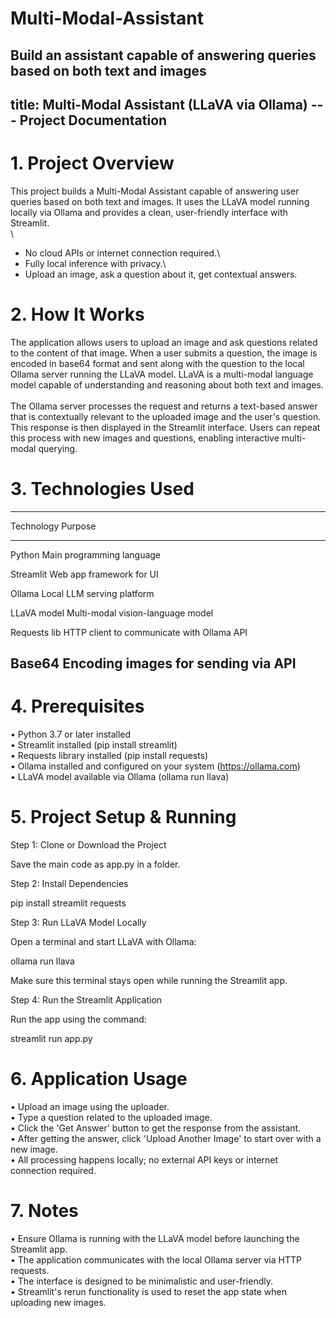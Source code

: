 # Multi-Modal-Assistant
Build an assistant capable of answering queries based on both text and images
---
title: Multi-Modal Assistant (LLaVA via Ollama) --- Project
  Documentation
---

# 1. Project Overview

This project builds a Multi-Modal Assistant capable of answering user
queries based on both text and images. It uses the LLaVA model running
locally via Ollama and provides a clean, user-friendly interface with
Streamlit.\
\
- No cloud APIs or internet connection required.\
- Fully local inference with privacy.\
- Upload an image, ask a question about it, get contextual answers.

# 2. How It Works

The application allows users to upload an image and ask questions
related to the content of that image. When a user submits a question,
the image is encoded in base64 format and sent along with the question
to the local Ollama server running the LLaVA model. LLaVA is a
multi-modal language model capable of understanding and reasoning about
both text and images.\
\
The Ollama server processes the request and returns a text-based answer
that is contextually relevant to the uploaded image and the user's
question. This response is then displayed in the Streamlit interface.
Users can repeat this process with new images and questions, enabling
interactive multi-modal querying.

# 3. Technologies Used

  -----------------------------------------------------------------------
  Technology                          Purpose
  ----------------------------------- -----------------------------------
  Python                              Main programming language

  Streamlit                           Web app framework for UI

  Ollama                              Local LLM serving platform

  LLaVA model                         Multi-modal vision-language model

  Requests lib                        HTTP client to communicate with
                                      Ollama API

  Base64                              Encoding images for sending via API
  -----------------------------------------------------------------------

# 4. Prerequisites

• Python 3.7 or later installed\
• Streamlit installed (pip install streamlit)\
• Requests library installed (pip install requests)\
• Ollama installed and configured on your system (https://ollama.com)\
• LLaVA model available via Ollama (ollama run llava)

# 5. Project Setup & Running

Step 1: Clone or Download the Project

Save the main code as app.py in a folder.

Step 2: Install Dependencies

pip install streamlit requests

Step 3: Run LLaVA Model Locally

Open a terminal and start LLaVA with Ollama:

ollama run llava

Make sure this terminal stays open while running the Streamlit app.

Step 4: Run the Streamlit Application

Run the app using the command:

streamlit run app.py

# 6. Application Usage

• Upload an image using the uploader.\
• Type a question related to the uploaded image.\
• Click the \'Get Answer\' button to get the response from the
assistant.\
• After getting the answer, click \'Upload Another Image\' to start over
with a new image.\
• All processing happens locally; no external API keys or internet
connection required.

# 7. Notes

• Ensure Ollama is running with the LLaVA model before launching the
Streamlit app.\
• The application communicates with the local Ollama server via HTTP
requests.\
• The interface is designed to be minimalistic and user-friendly.\
• Streamlit\'s rerun functionality is used to reset the app state when
uploading new images.
